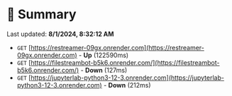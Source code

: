# 📖 Summary
Last updated: **8/1/2024, 8:32:12 AM**

- `GET` [https://restreamer-09gx.onrender.com](https://restreamer-09gx.onrender.com) - **Up** (122590ms)
- `GET` [https://filestreambot-b5k6.onrender.com/](https://filestreambot-b5k6.onrender.com/) - **Down** (127ms)
- `GET` [https://jupyterlab-python3-12-3.onrender.com](https://jupyterlab-python3-12-3.onrender.com) - **Down** (212ms)
